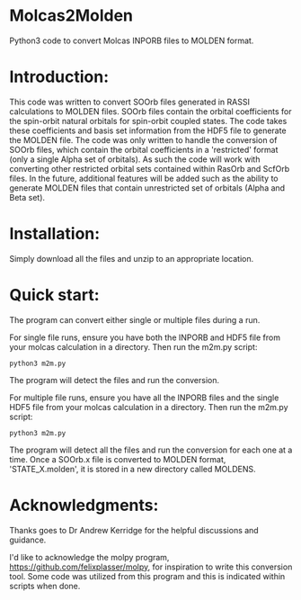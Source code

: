 # Molcas2Molden
Python3 code to convert Molcas INPORB files to MOLDEN format.

# Introduction:
This code was written to convert SOOrb files generated in RASSI calculations to MOLDEN files. SOOrb files contain the orbital coefficients for the spin-orbit natural orbitals for spin-orbit coupled states. The code takes these coefficients and basis set information from the HDF5 file to generate the MOLDEN file. The code was only written to handle the conversion of SOOrb files, which contain the orbital coefficients in a 'restricted' format (only a single Alpha set of orbitals). As such the code will work with converting other restricted orbital sets contained within RasOrb and ScfOrb files. In the future, additional features will be added such as the ability to generate MOLDEN files that contain unrestricted set of orbitals (Alpha and Beta set).

# Installation:

Simply download all the files and unzip to an appropriate location.

# Quick start:
The program can convert either single or multiple files during a run.

For single file runs, ensure you have both the INPORB and HDF5 file from your molcas calculation in a directory. Then run the m2m.py script:
```
python3 m2m.py
```
The program will detect the files and run the conversion.

For multiple file runs, ensure you have all the INPORB files and the single HDF5 file from your molcas calculation in a directory. Then run the m2m.py script:
```
python3 m2m.py
```
The program will detect all the files and run the conversion for each one at a time. Once a SOOrb.x file is converted to MOLDEN format, 'STATE_X.molden', it is stored in a new directory called MOLDENS.

# Acknowledgments:

Thanks goes to Dr Andrew Kerridge for the helpful discussions and guidance.

I'd like to acknowledge the molpy program, https://github.com/felixplasser/molpy, for inspiration to write this conversion tool. Some code was utilized from this program and this is indicated within scripts when done.
